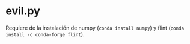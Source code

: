 # evil.py

Requiere de la instalación de numpy (`conda install numpy`) y flint (`conda install -c conda-forge flint`).